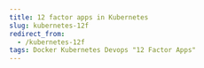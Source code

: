 ```yaml
---
title: 12 factor apps in Kubernetes
slug: kubernetes-12f
redirect_from:
  - /kubernetes-12f
tags: Docker Kubernetes Devops "12 Factor Apps"
---
```

